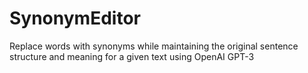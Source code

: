 # SynonymEditor
Replace words with synonyms while maintaining the original sentence structure and meaning for a given text using OpenAI GPT-3
